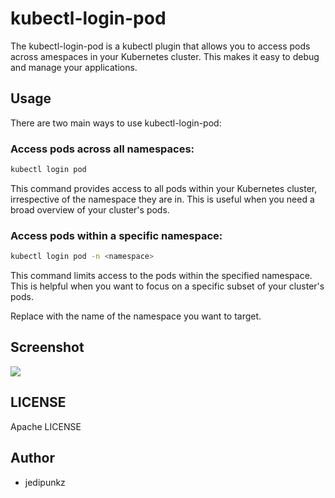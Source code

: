 # kubectl-login-pod
The kubectl-login-pod is a kubectl plugin that allows you to access pods across amespaces in your Kubernetes cluster. This makes it easy to debug and manage your applications.

## Usage

There are two main ways to use kubectl-login-pod:

### Access pods across all namespaces:

```bash
kubectl login pod
```

This command provides access to all pods within your Kubernetes cluster, irrespective of the namespace they are in. This is useful when you need a broad overview of your cluster's pods.

### Access pods within a specific namespace:

```bash
kubectl login pod -n <namespace>
```

This command limits access to the pods within the specified namespace. This is helpful when you want to focus on a specific subset of your cluster's pods.

Replace <namespace> with the name of the namespace you want to target.

## Screenshot

<img src="https://raw.githubusercontent.com/jedipunkz/kubecli/main/static/kubectl-login-pod.gif">

## LICENSE

Apache LICENSE

## Author

- jedipunkz
